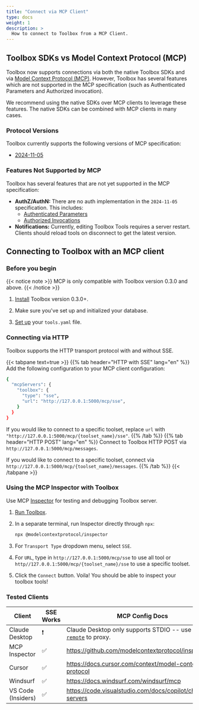 ```yaml
---
title: "Connect via MCP Client"
type: docs
weight: 1
description: >
  How to connect to Toolbox from a MCP Client.
---
```


## Toolbox SDKs vs Model Context Protocol (MCP)
Toolbox now supports connections via both the native Toolbox SDKs and via [Model Context Protocol (MCP)](https://modelcontextprotocol.io/). However, Toolbox has several features which are not supported in the MCP specification (such as Authenticated Parameters and Authorized invocation). 

We recommend using the native SDKs over MCP clients to leverage these features. The native SDKs can be combined with MCP clients in many cases. 

### Protocol Versions
Toolbox currently supports the following versions of MCP specification:
* [2024-11-05](https://spec.modelcontextprotocol.io/specification/2024-11-05/)

### Features Not Supported by MCP
Toolbox has several features that are not yet supported in the MCP specification:
* **AuthZ/AuthN:** There are no auth implementation in the `2024-11-05` specification. This includes:
  * [Authenticated Parameters](../resources/tools/_index.md#authenticated-parameters)
  * [Authorized Invocations](../resources/tools/_index.md#authorized-invocations)
* **Notifications:** Currently, editing Toolbox Tools requires a server restart. Clients should reload tools on disconnect to get the latest version. 


## Connecting to Toolbox with an MCP client
### Before you begin

{{< notice note >}} 
MCP is only compatible with Toolbox version 0.3.0 and above.
{{< /notice >}}

1. [Install](../getting-started/introduction/_index.md#installing-the-server) Toolbox version 0.3.0+.

1. Make sure you've set up and initialized your database.

1. [Set up](../getting-started/configure.md) your `tools.yaml` file.

### Connecting via HTTP
Toolbox supports the HTTP transport protocol with and without SSE.

{{< tabpane text=true >}} {{% tab header="HTTP with SSE" lang="en" %}}
Add the following configuration to your MCP client configuration:
```bash
{
  "mcpServers": {
    "toolbox": {
      "type": "sse",
      "url": "http://127.0.0.1:5000/mcp/sse",
    }
  }
}
```

If you would like to connect to a specific toolset, replace `url` with `"http://127.0.0.1:5000/mcp/{toolset_name}/sse"`.
{{% /tab %}} {{% tab header="HTTP POST" lang="en" %}}
Connect to Toolbox HTTP POST via `http://127.0.0.1:5000/mcp/messages`.

If you would like to connect to a specific toolset, connect via `http://127.0.0.1:5000/mcp/{toolset_name}/messages`.
{{% /tab %}} {{< /tabpane >}}

### Using the MCP Inspector with Toolbox

Use MCP [Inspector](https://github.com/modelcontextprotocol/inspector) for testing and debugging Toolbox server.

1. [Run Toolbox](../getting-started/introduction/_index.md#running-the-server).

1. In a separate terminal, run Inspector directly through `npx`:

    ```bash
    npx @modelcontextprotocol/inspector
    ```

1. For `Transport Type` dropdown menu, select `SSE`.

1. For `URL`, type in `http://127.0.0.1:5000/mcp/sse` to use all tool or
   `http//127.0.0.1:5000/mcp/{toolset_name}/sse` to use a specific toolset.

1. Click the `Connect` button. Voila! You should be able to inspect your toolbox
   tools!

### Tested Clients

| Client | SSE Works | MCP Config Docs |
|--------|--------|--------|
| Claude Desktop | ❗ | Claude Desktop only supports STDIO -- use [`mcp-remote`](https://www.npmjs.com/package/mcp-remote) to proxy. | 
| MCP Inspector | ✅ | https://github.com/modelcontextprotocol/inspector |
| Cursor | ✅ | https://docs.cursor.com/context/model-context-protocol |
| Windsurf | ✅ | https://docs.windsurf.com/windsurf/mcp | 
| VS Code (Insiders) | ✅ | https://code.visualstudio.com/docs/copilot/chat/mcp-servers |
